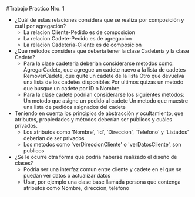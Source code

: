 #Trabajo Practico Nro. 1
- ¿Cuál de estas relaciones considera que se realiza por composición y cuál por
agregación?
    - La relacion Cliente-Pedido es de composicion
    - La relacion Cadete-Pedido es de agregacion
    - La relacion Cadeteria-Cliente es de composicion
- ¿Qué métodos considera que debería tener la clase Cadetería y la clase Cadete?
    - Para la clase cadeteria deberian considerarse metodos como:
        AgregarCadete, que agregue un cadete nuevo a la lista de cadetes
        RemoverCadete, que quite un cadete de la lista
        Otro que devuelva una lista de los cadetes disponibles
        Por ultimos quizas un metodo que busque un cadete por ID o Nombre
    - Para la clase cadete podrian considerarse los siguientes metodos:
        Un metodo que asigne un pedido al cadete
        Un metodo que muestre una lista de pedidos asignados del cadete
- Teniendo en cuenta los principios de abstracción y ocultamiento, que atributos, propiedades y métodos deberían ser públicos y cuáles privados.
    - Los atributos como 'Nombre', 'Id', 'Direccion', 'Telefono' y 'Listados' deberian de ser privados
    - Los metodos como 'verDireccionCliente' o 'verDatosCliente', son publicos
- ¿Se le ocurre otra forma que podría haberse realizado el diseño de clases?
    - Podria ser una interfaz comun entre cliente y cadete en el que se puedan ver datos o actualizar datos
    - Usar, por ejemplo una clase base llamada persona que contenga atributos como Nombre, direccion, telefono
